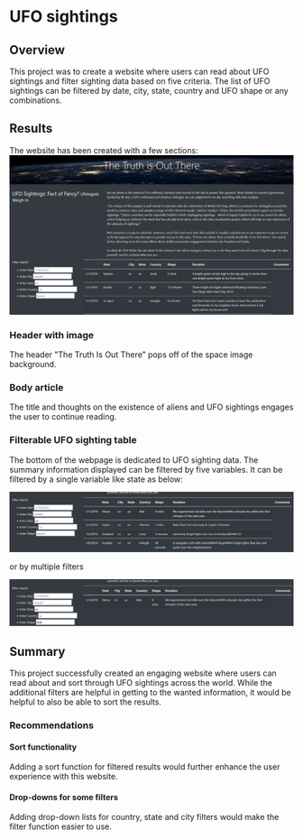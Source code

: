 # UFO sightings

## Overview
This project was to create a website where users can read about UFO sightings and filter sighting data based on five criteria. The list of UFO sightings can be filtered by date, city, state, country and UFO shape or any combinations.

## Results
The website has been created with a few sections:
![UFO](UFO_unfiltered.png)

### Header with image
The header "The Truth Is Out There" pops off of the space image background.

### Body article
The title and thoughts on the existence of aliens and UFO sightings engages the user to continue reading.

### Filterable UFO sighting table
The bottom of the webpage is dedicated to UFO sighting data. The summary information displayed can be filtered by five variables.
It can be filtered by a single variable like state as below:

![state](UFO_state.png)

or by multiple filters

![multiple](UFO_state_shape.png)

## Summary
This project successfully created an engaging website where users can read about and sort through UFO sightings across the world. While the additional filters are helpful in getting to the wanted information, it would be helpful to also be able to sort the results.

### Recommendations

#### Sort functionality
Adding a sort function for filtered results would further enhance the user experience with this website.

#### Drop-downs for some filters
Adding drop-down lists for country, state and city filters would make the filter function easier to use.
